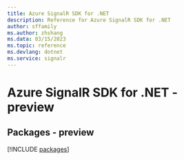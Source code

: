 ```yaml
---
title: Azure SignalR SDK for .NET
description: Reference for Azure SignalR SDK for .NET
author: sffamily
ms.author: zhshang
ms.data: 03/15/2023
ms.topic: reference
ms.devlang: dotnet
ms.service: signalr
---
```

# Azure SignalR SDK for .NET - preview
## Packages - preview
[!INCLUDE [packages](signalr-index.md)]